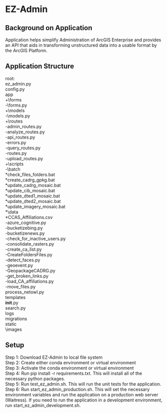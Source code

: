 # EZ-Admin

## Background on Application

Application helps simplify Administration of ArcGIS Enterprise and provides an API that aids in transforming unstructured data into a usable format by the ArcGIS Platform. <br>

## Application Structure

root:<br>
ez_admin.py<br>
config.py<br>
app<br>
+\forms<br>
-\forms.py<br>
+\models<br>
-\models.py<br>
+\routes<br>
-admin_routes.py<br>
-analyze_routes.py<br>
-api_routes.py<br>
-errors.py<br>
-query_routes.py<br>
-routes.py<br>
-upload_routes.py<br>
+\scripts<br>
-\batch<br>
*check_files_folders.bat<br>
*create_cadrg_gpkg.bat<br>
*update_cadrg_mosaic.bat<br>
*update_cib_mosaic.bat<br>
*update_dted1_mosaic.bat<br>
*update_dted2_mosaic.bat<br>
*update_imagery_mosaic.bat<br>
*\data<br>
*CCAS_Affiliations.csv<br>
-azure_cognitive.py<br>
-bucketizebing.py<br>
-bucketizenews.py<br>
-check_for_inactive_users.py<br>
-consolidate_rasters.py<br>
-create_ca_list.py<br>
-CreateFoldersFiles.py<br>
-detect_faces.py<br>
-geoevent.py<br>
-GeopackageCADRG.py<br>
-get_broken_links.py<br>
-load_CA_affiliations.py<br>
-move_files.py<br>
process_netowl.py<br>
    templates<br>
    __init__.py<br>
    search.py<br>
    logs<br>
    migrations<br>
    static<br>
        \images<br>


## Setup

Step 1:  Download EZ-Admin to local file system<br>
Step 2:  Create either conda environment or virtual environment<br>
Step 3:  Activate the conda environment or virtual environment<br>
Step 4:  Run pip install -r requirements.txt. This will install all of the necessary python packages. <br>
Step 5:  Run test_ez_admin.sh.  This will run the unit tests for the application. <br>
Step 6:  Run start_ez_admin_production.sh.  This will set the necessary environment variables and run the application on a production web server (Waitress). If you need to run the application in a development environment, run start_ez_admin_development.sh.  <br>

